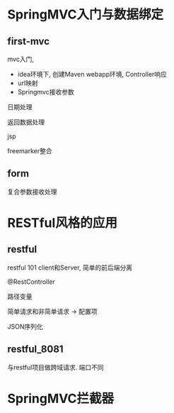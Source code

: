 # SpringMVC入门与数据绑定

## first-mvc

mvc入门, 

* idea环境下, 创建Maven webapp环境, Controller响应
* url映射
* Springmvc接收参数



日期处理

返回数据处理

jsp

freemarker整合



## form

复合参数接收处理



# RESTful风格的应用

## restful

restful 101 client和Server, 简单的前后端分离

@RestController

路径变量

简单请求和非简单请求 -> 配置项

JSON序列化



## restful_8081

与restful项目做跨域请求. 端口不同



# SpringMVC拦截器

